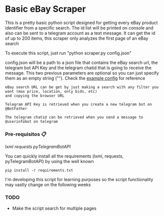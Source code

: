 # Basic eBay Scraper

This is a pretty basic python script designed for getting every eBay product identifier from a specific search.
The id list will be printed on console and also can be sent to a telegram account as a text message. It can get the id of up to 200 items, 
this scraper only analyzes the first page of an eBay search

To execute this script, just run "python scraper.py config.json"

config.json will be a path to a json file that contains the eBay search url, the telegram bot API Key 
and the telegram chatid that is going to receive the message. This two previous parameters are 
optional so you can just specify them as an empty string (""). Check the [example config](example.json) for reference

    eBay search URL can be get by just making a search with any filter you want (max price, location, only bids, etc)
    and copying the browser URL

    Telegram API Key is retrieved when you create a new telegram bot on @BotFather

    The telegram chatid can be retrieved when you send a message to @userinfobot on telegram

### Pre-requisitos 📋

_lxml_
_requests_
_pyTelegramBotAPI_

You can quickly install all the requirements (lxml, requests, pyTelegramBotAPI) by using the well known 

```
pip install -r requirements.txt
```

I'm developing this script for learning purposes so the script functionality may vastly change on the following weeks

### TODO
* Make the script search for multiple pages

